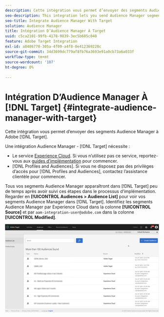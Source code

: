 ```yaml
---
description: Cette intégration vous permet d’envoyer des segments Audience Manager à Target.
seo-description: This integration lets you send Audience Manager segments to Target.
seo-title: Integrate Audience Manager With Target
solution: Audience Manager
title: Intégration D’Audience Manager À Target
uuid: c5ca2101-99fb-4178-9839-3ec5b605c040
feature: Adobe Target Integration
exl-id: a8486778-305a-4f09-a4f8-0e412369228c
source-git-commit: 34d3699dc779af8fb76a3693e91a0cb73a6a033f
workflow-type: tm+mt
source-wordcount: '107'
ht-degree: 0%

---
```


# Intégration D’Audience Manager À [!DNL Target] {#integrate-audience-manager-with-target}

Cette intégration vous permet d’envoyer des segments Audience Manager à Adobe [!DNL Target].

Une intégration Audience Manager - [!DNL Target] nécessite :

* Le service [Experience Cloud](https://experienceleague.adobe.com/docs/id-service/using/home.html?lang=fr). Si vous n’utilisez pas ce service, reportez-vous aux [guides d’implémentation](https://experienceleague.adobe.com/docs/id-service/using/implementation/implementation-guides.html?lang=fr) pour commencer.
* [!DNL Profiles and Audiences]. Si vous ne disposez pas des privilèges d’accès pour [!DNL Profiles and Audiences], contactez l’assistance clientèle pour commencer.

Tous vos segments Audience Manager apparaîtront dans [!DNL Target] peu de temps après avoir suivi ces étapes dans le processus d’implémentation. Regarder en **[!UICONTROL Audiences > Audience List]** pour voir vos segments Audience Manager dans [!DNL Target]. Identifiez les segments Audience Manager par Experience Cloud dans la colonne **[!UICONTROL Source]** et par `aam-integration-user@adobe.com` dans la colonne **[!UICONTROL Modified]**.

![](../assets/target.png)
